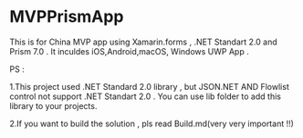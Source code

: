 # MVPPrismApp
This is for China MVP app using Xamarin.forms , .NET Standart 2.0 and Prism 7.0 . It inculdes iOS,Android,macOS, Windows UWP App .

PS : 

1.This project used .NET Standard 2.0 library , but JSON.NET AND Flowlist control not support .NET Standart 2.0 . You can use lib folder to add this library to your projects.

2.If you want to build the solution , pls read Build.md(very very important !!)




